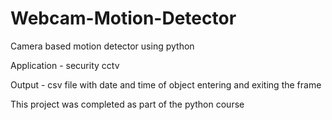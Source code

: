 # Webcam-Motion-Detector

Camera based motion detector using python

Application - security cctv

Output - csv file with date and time of object entering and exiting the frame

This project was completed as part of the python course

